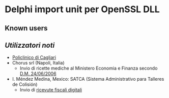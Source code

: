 # Delphi import unit per OpenSSL DLL

## Known users
## _Utilizzatori noti_

* [Policlinico di Cagliari](http://www.pacs.unica.it/)
* Chorus srl (Napoli, Italia)
  - Invio di ricette mediche al Ministero Economia e Finanza secondo [D.M. 24/06/2006](decreto24062004.md)
* I. Méndez Medina, Mexico: SATCA (Sistema Administrativo para Talleres de Colisión)
  - Invio di [ricevute fiscali digitali](http://www.sat.gob.mx/sitio_internet/e_sat/comprobantes_fiscales/15_2846.html)

